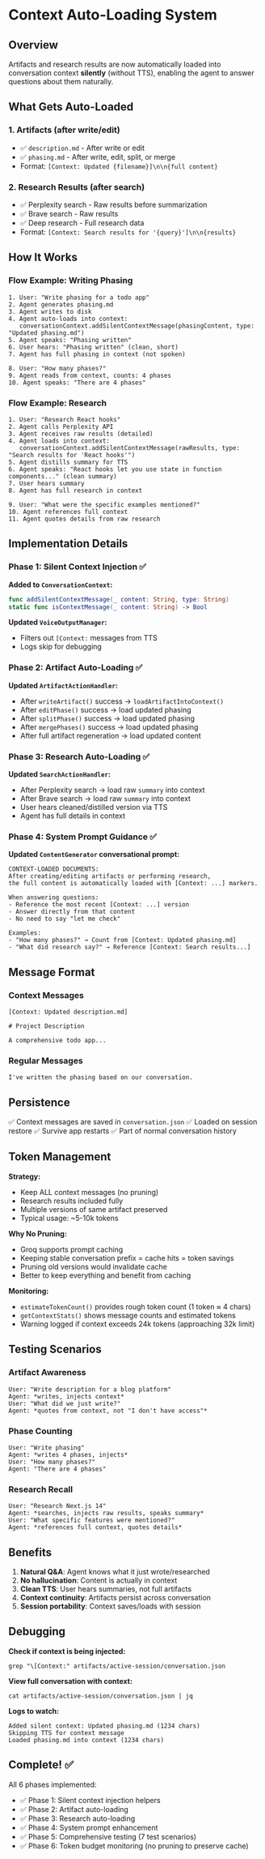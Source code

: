 # Context Auto-Loading System

## Overview

Artifacts and research results are now automatically loaded into conversation context **silently** (without TTS), enabling the agent to answer questions about them naturally.

## What Gets Auto-Loaded

### 1. Artifacts (after write/edit)
- ✅ `description.md` - After write or edit
- ✅ `phasing.md` - After write, edit, split, or merge
- Format: `[Context: Updated {filename}]\n\n{full content}`

### 2. Research Results (after search)
- ✅ Perplexity search - Raw results before summarization
- ✅ Brave search - Raw results
- ✅ Deep research - Full research data
- Format: `[Context: Search results for '{query}']\n\n{results}`

## How It Works

### Flow Example: Writing Phasing

```
1. User: "Write phasing for a todo app"
2. Agent generates phasing.md
3. Agent writes to disk
4. Agent auto-loads into context:
   conversationContext.addSilentContextMessage(phasingContent, type: "Updated phasing.md")
5. Agent speaks: "Phasing written"
6. User hears: "Phasing written" (clean, short)
7. Agent has full phasing in context (not spoken)

8. User: "How many phases?"
9. Agent reads from context, counts: 4 phases
10. Agent speaks: "There are 4 phases"
```

### Flow Example: Research

```
1. User: "Research React hooks"
2. Agent calls Perplexity API
3. Agent receives raw results (detailed)
4. Agent loads into context:
   conversationContext.addSilentContextMessage(rawResults, type: "Search results for 'React hooks'")
5. Agent distills summary for TTS
6. Agent speaks: "React hooks let you use state in function components..." (clean summary)
7. User hears summary
8. Agent has full research in context

9. User: "What were the specific examples mentioned?"
10. Agent references full context
11. Agent quotes details from raw research
```

## Implementation Details

### Phase 1: Silent Context Injection ✅

**Added to `ConversationContext`:**
```swift
func addSilentContextMessage(_ content: String, type: String)
static func isContextMessage(_ content: String) -> Bool
```

**Updated `VoiceOutputManager`:**
- Filters out `[Context:` messages from TTS
- Logs skip for debugging

### Phase 2: Artifact Auto-Loading ✅

**Updated `ArtifactActionHandler`:**
- After `writeArtifact()` success → `loadArtifactIntoContext()`
- After `editPhase()` success → load updated phasing
- After `splitPhase()` success → load updated phasing
- After `mergePhases()` success → load updated phasing
- After full artifact regeneration → load updated content

### Phase 3: Research Auto-Loading ✅

**Updated `SearchActionHandler`:**
- After Perplexity search → load raw `summary` into context
- After Brave search → load raw `summary` into context
- User hears cleaned/distilled version via TTS
- Agent has full details in context

### Phase 4: System Prompt Guidance ✅

**Updated `ContentGenerator` conversational prompt:**
```
CONTEXT-LOADED DOCUMENTS:
After creating/editing artifacts or performing research,
the full content is automatically loaded with [Context: ...] markers.

When answering questions:
- Reference the most recent [Context: ...] version
- Answer directly from that content
- No need to say "let me check"

Examples:
- "How many phases?" → Count from [Context: Updated phasing.md]
- "What did research say?" → Reference [Context: Search results...]
```

## Message Format

### Context Messages
```
[Context: Updated description.md]

# Project Description

A comprehensive todo app...
```

### Regular Messages
```
I've written the phasing based on our conversation.
```

## Persistence

✅ Context messages are saved in `conversation.json`
✅ Loaded on session restore
✅ Survive app restarts
✅ Part of normal conversation history

## Token Management

**Strategy:**
- Keep ALL context messages (no pruning)
- Research results included fully
- Multiple versions of same artifact preserved
- Typical usage: ~5-10k tokens

**Why No Pruning:**
- Groq supports prompt caching
- Keeping stable conversation prefix = cache hits = token savings
- Pruning old versions would invalidate cache
- Better to keep everything and benefit from caching

**Monitoring:**
- `estimateTokenCount()` provides rough token count (1 token ≈ 4 chars)
- `getContextStats()` shows message counts and estimated tokens
- Warning logged if context exceeds 24k tokens (approaching 32k limit)

## Testing Scenarios

### Artifact Awareness
```
User: "Write description for a blog platform"
Agent: *writes, injects context*
User: "What did we just write?"
Agent: *quotes from context, not "I don't have access"*
```

### Phase Counting
```
User: "Write phasing"
Agent: *writes 4 phases, injects*
User: "How many phases?"
Agent: "There are 4 phases"
```

### Research Recall
```
User: "Research Next.js 14"
Agent: *searches, injects raw results, speaks summary*
User: "What specific features were mentioned?"
Agent: *references full context, quotes details*
```

## Benefits

1. **Natural Q&A**: Agent knows what it just wrote/researched
2. **No hallucination**: Content is actually in context
3. **Clean TTS**: User hears summaries, not full artifacts
4. **Context continuity**: Artifacts persist across conversation
5. **Session portability**: Context saves/loads with session

## Debugging

**Check if context is being injected:**
```
grep "\[Context:" artifacts/active-session/conversation.json
```

**View full conversation with context:**
```
cat artifacts/active-session/conversation.json | jq
```

**Logs to watch:**
```
Added silent context: Updated phasing.md (1234 chars)
Skipping TTS for context message
Loaded phasing.md into context (1234 chars)
```

## Complete! ✅

All 6 phases implemented:
- ✅ Phase 1: Silent context injection helpers
- ✅ Phase 2: Artifact auto-loading
- ✅ Phase 3: Research auto-loading
- ✅ Phase 4: System prompt enhancement
- ✅ Phase 5: Comprehensive testing (7 test scenarios)
- ✅ Phase 6: Token budget monitoring (no pruning to preserve cache)
